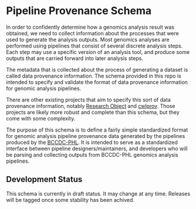 # Pipeline Provenance Schema

In order to confidently determine how a genomics analysis result was obtained, we need to collect
information about the processes that were used to generate the analysis outputs. Most genomics
analyses are performed using pipelines that consist of several discrete analysis steps. Each step
may use a specific version of an analysis tool, and produce some outputs that are carried forward
into later analysis steps.

The metadata that is collected about the process of generating a dataset is called data provenance information.
The schema provided in this repo is intended to specify and validate the format of data provenance information
for genomic analysis pipelines.

There are other existing projects that aim to specify this sort of data provenance information, notably
[Research Object](https://www.researchobject.org/) and [cwlprov](https://github.com/common-workflow-language/cwlprov).
Those projects are likely more robust and complete than this schema, but they come with some complexity.

The purpose of this schema is to define a fairly simple standardized format for genomic analysis pipeline
provenance data generated by the pipelines produced by the [BCCDC-PHL](https://github.com/BCCDC-PHL).
It is intended to serve as a standardized interface between pipeline designers/maintainers, and developers
who will be parsing and collecting outputs from BCCDC-PHL genomics analysis pipelines.


## Development Status
This schema is currently in draft status. It may change at any time. Releases will be tagged once some stability has been achived.

